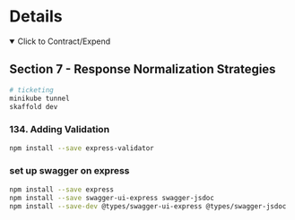 # Details

<details open> 
  <summary>Click to Contract/Expend</summary>

## Section 7 - Response Normalization Strategies

```sh
# ticketing
minikube tunnel
skaffold dev
```

### 134. Adding Validation

```sh
npm install --save express-validator
```

### set up swagger on express

```sh
npm install --save express
npm install --save swagger-ui-express swagger-jsdoc
npm install --save-dev @types/swagger-ui-express @types/swagger-jsdoc
```

</details>
